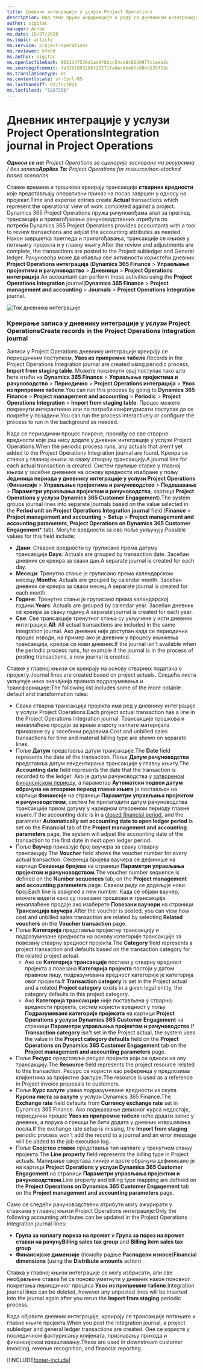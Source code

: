 ```yaml
---
title: Дневник интеграције у услузи Project Operations
description: Ова тема пружа информације о раду са дневником интеграције у услузи Project Operations.
author: sigitac
manager: Annbe
ms.date: 10/27/2020
ms.topic: article
ms.service: project-operations
ms.reviewer: kfend
ms.author: sigitac
ms.openlocfilehash: 0021147530d1aa9f82cc54ca8c92b9977c1eea2c
ms.sourcegitcommit: fa32b1893286f20271fa4ec4be8fc68bd135f53c
ms.translationtype: HT
ms.contentlocale: sr-Cyrl-RS
ms.lasthandoff: 02/15/2021
ms.locfileid: "5287256"
---
```

# <a name="integration-journal-in-project-operations"></a><span data-ttu-id="d0229-103">Дневник интеграције у услузи Project Operations</span><span class="sxs-lookup"><span data-stu-id="d0229-103">Integration journal in Project Operations</span></span>

<span data-ttu-id="d0229-104">_**Односи се на:** Project Operations за сценарије засноване на ресурсима / без залиха_</span><span class="sxs-lookup"><span data-stu-id="d0229-104">_**Applies To:** Project Operations for resource/non-stocked based scenarios_</span></span>

<span data-ttu-id="d0229-105">Ставке времена и трошкова креирају трансакције **стварних вредности** које представљају оперативни приказ на посао завршен у односу на пројекат.</span><span class="sxs-lookup"><span data-stu-id="d0229-105">Time and expense entries create **Actual** transactions which represent the operational view of work completed against a project.</span></span> <span data-ttu-id="d0229-106">Dynamics 365 Project Operations пружа рачуновођама алат за преглед трансакција и прилагођавање рачуноводствених атрибута по потреби.</span><span class="sxs-lookup"><span data-stu-id="d0229-106">Dynamics 365 Project Operations provides accountants with a tool to review transactions and adjust the accounting attributes as needed.</span></span> <span data-ttu-id="d0229-107">Након завршетка прегледа и прилагођавања, трансакције се књиже у поткњигу пројекта и у главну књигу.</span><span class="sxs-lookup"><span data-stu-id="d0229-107">After the review and adjustments are complete, the transactions are posted to the Project subledger and General ledger.</span></span> <span data-ttu-id="d0229-108">Рачуновођа може да обавља ове активности користећи дневник **Project Operations интеграција** (**Dynamics 365 Finance** > **Управљање пројектима и рачуноводство** > **Дневници** > **Project Operations интеграција**.</span><span class="sxs-lookup"><span data-stu-id="d0229-108">An accountant can perform these activities using the **Project Operations Integration** journal(**Dynamics 365 Finance** > **Project management and accounting** > **Journals** > **Project Operations Integration** journal.</span></span>

![Ток дневника интеграције](./media/IntegrationJournal.png)

### <a name="create-records-in-the-project-operations-integration-journal"></a><span data-ttu-id="d0229-110">Креирање записа у дневнику интеграције у услузи Project Operations</span><span class="sxs-lookup"><span data-stu-id="d0229-110">Create records in the Project Operations Integration journal</span></span>

<span data-ttu-id="d0229-111">Записи у Project Operations дневнику интеграције креирају се периодичним поступком, **Увоз из припремне табеле**.</span><span class="sxs-lookup"><span data-stu-id="d0229-111">Records in the Project Operations Integration journal are created using periodic process, **Import from staging table**.</span></span> <span data-ttu-id="d0229-112">Можете покренути овај поступак тако што ћете отићи на **Dynamics 365 Finance** > **Управљање пројектима и рачуноводство** > **Периодично** > **Project Operations интеграција** > **Увоз из припремне табеле**.</span><span class="sxs-lookup"><span data-stu-id="d0229-112">You can run this process by going to **Dynamics 365 Finance** > **Project management and accounting** > **Periodic** > **Project Operations Integration** > **Import from staging table**.</span></span> <span data-ttu-id="d0229-113">Процес можете покренути интерактивно или по потреби конфигурисати поступак да се покреће у позадини.</span><span class="sxs-lookup"><span data-stu-id="d0229-113">You can run the process interactively or configure the process to run in the background as needed.</span></span>

<span data-ttu-id="d0229-114">Када се периодични процес покрене, пронађу се све стварне вредности које још нису додате у дневник интеграције у услузи Project Operations.</span><span class="sxs-lookup"><span data-stu-id="d0229-114">When the periodic process runs, any actuals that aren't yet added to the Project Operations Integration journal are found.</span></span> <span data-ttu-id="d0229-115">Креира се ставка у главној књизи за сваку стварну трансакцију.</span><span class="sxs-lookup"><span data-stu-id="d0229-115">A journal line for each actual transaction is created.</span></span>
<span data-ttu-id="d0229-116">Систем групише ставке у главној књизи у засебне дневнике на основу вредности изабране у пољу **Јединица периода у дневнику интеграције у услузи Project Operations** (**Финансије** > **Управљање пројектима и рачуноводство** > **Подешавање** > **Параметри управљања пројектом и рачуноводства**, картица **Project Operations у услузи Dynamics 365 Customer Engagement**).</span><span class="sxs-lookup"><span data-stu-id="d0229-116">The system groups journal lines into separate journals based on the value selected in the **Period unit on Project Operations Integration journal** field (**Finance** > **Project management and accounting** > **Setup** > **Project management and accounting parameters**, **Project Operations on Dynamics 365 Customer Engagement**\* tab).</span></span> <span data-ttu-id="d0229-117">Могуће вредности за ово поље укључују:</span><span class="sxs-lookup"><span data-stu-id="d0229-117">Possible values for this field include:</span></span>

  - <span data-ttu-id="d0229-118">**Дани**: Стварне вредности су груписане према датуму трансакције.</span><span class="sxs-lookup"><span data-stu-id="d0229-118">**Days**: Actuals are grouped by transaction date.</span></span> <span data-ttu-id="d0229-119">Засебан дневник се креира за сваки дан.</span><span class="sxs-lookup"><span data-stu-id="d0229-119">A separate journal is created for each day.</span></span>
  - <span data-ttu-id="d0229-120">**Месеци**: Тренутно стање је груписано према календарском месецу.</span><span class="sxs-lookup"><span data-stu-id="d0229-120">**Months**: Actuals are grouped by calendar month.</span></span> <span data-ttu-id="d0229-121">Засебан дневник се креира за сваки месец.</span><span class="sxs-lookup"><span data-stu-id="d0229-121">A separate journal is created for each month.</span></span>
  - <span data-ttu-id="d0229-122">**Године**: Тренутно стање је груписано према календарској години.</span><span class="sxs-lookup"><span data-stu-id="d0229-122">**Years**: Actuals are grouped by calendar year.</span></span> <span data-ttu-id="d0229-123">Засебан дневник се креира за сваку годину.</span><span class="sxs-lookup"><span data-stu-id="d0229-123">A separate journal is created for each year.</span></span>
  - <span data-ttu-id="d0229-124">**Све**: Све трансакције тренутног стања су укључене у исти дневник интеграције.</span><span class="sxs-lookup"><span data-stu-id="d0229-124">**All**: All actual transactions are included in the same integration journal.</span></span> <span data-ttu-id="d0229-125">Ако дневник није доступан када се периодични процес изводи, на пример ако је дневник у процесу књижења трансакција, креира се нови дневник.</span><span class="sxs-lookup"><span data-stu-id="d0229-125">If the journal isn't available when the periodic process runs, for example if the journal is in the process of posting transactions, a new journal is created.</span></span>

<span data-ttu-id="d0229-126">Ставке у главној књизи се креирају на основу стварних података о пројекту.</span><span class="sxs-lookup"><span data-stu-id="d0229-126">Journal lines are created based on project actuals.</span></span> <span data-ttu-id="d0229-127">Следећа листа укључује нека значајнија правила подразумевања и трансформације:</span><span class="sxs-lookup"><span data-stu-id="d0229-127">The following list includes some of the more notable default and transformation rules:</span></span>

  - <span data-ttu-id="d0229-128">Свака стварна трансакција пројекта има ред у дневнику интеграције у услузи Project Operations.</span><span class="sxs-lookup"><span data-stu-id="d0229-128">Each project actual transaction has a line in the Project Operations Integration journal.</span></span> <span data-ttu-id="d0229-129">Трансакције трошкова и ненаплаћене продаје за време и врсту наплате материјала приказане су у засебним редовима.</span><span class="sxs-lookup"><span data-stu-id="d0229-129">Cost and unbilled sales transactions for time and material billing type are shown on separate lines.</span></span>
  - <span data-ttu-id="d0229-130">Поље **Датум** представља датум трансакције.</span><span class="sxs-lookup"><span data-stu-id="d0229-130">The **Date** field represents the date of the transaction.</span></span> <span data-ttu-id="d0229-131">Поље **Датум рачуноводства** представља датум евидентирања трансакције у главну књигу.</span><span class="sxs-lookup"><span data-stu-id="d0229-131">The **Accounting date** field represents the date that the transaction is recorded to the ledger.</span></span> <span data-ttu-id="d0229-132">Ако је датум рачуноводства у [затвореном финансијском периоду](https://docs.microsoft.com/dynamics365/finance/general-ledger/close-general-ledger-at-period-end), а параметар **Аутоматски подеси датум обрачуна на отворени период главне књиге** је постављен на картици **Финансије** на страници **Параметри управљања пројектом и рачуноводством**, систем ће прилагодити датум рачуноводства трансакције првом датуму у наредном отвореном периоду главне књиге.</span><span class="sxs-lookup"><span data-stu-id="d0229-132">If the accounting date is in a [closed financial period](https://docs.microsoft.com/dynamics365/finance/general-ledger/close-general-ledger-at-period-end), and the parameter **Automatically set accounting date to open ledger period** is set on the **Financial** tab of the **Project management and accounting parameters** page, the system will adjust the accounting date of the transaction to the first date in next open ledger period.</span></span>
  - <span data-ttu-id="d0229-133">Поље **Ваучер** приказује број ваучера за сваку стварну трансакцију.</span><span class="sxs-lookup"><span data-stu-id="d0229-133">The **Voucher** field shows the voucher number for every actual transaction.</span></span> <span data-ttu-id="d0229-134">Секвенца бројева ваучера се дефинише на картици **Секвенце бројева** на страници **Параметри управљања пројектом и рачуноводством**.</span><span class="sxs-lookup"><span data-stu-id="d0229-134">The voucher number sequence is defined on the **Number sequences** tab, on the **Project management and accounting parameters** page.</span></span> <span data-ttu-id="d0229-135">Сваком реду се додељује нови број.</span><span class="sxs-lookup"><span data-stu-id="d0229-135">Each line is assigned a new number.</span></span> <span data-ttu-id="d0229-136">Када се објави ваучер, можете видети како су повезани трошкови и трансакције ненаплаћене продаје ако изаберете **Повезани ваучери** на страници **Трансакција ваучера**.</span><span class="sxs-lookup"><span data-stu-id="d0229-136">After the voucher is posted, you can view how cost and unbilled sales transaction are related by selecting **Related vouchers** on the **Voucher transaction** page.</span></span>
  - <span data-ttu-id="d0229-137">Поље **Категорија** представља пројектну трансакцију и подразумеване вредности на основу категорије трансакције за повезану стварну вредност пројекта.</span><span class="sxs-lookup"><span data-stu-id="d0229-137">The **Category** field represents a project transaction and defaults based on the transaction category for the related project actual.</span></span>
    - <span data-ttu-id="d0229-138">Ако се **Категорија трансакције** постави у стварну вредност пројекта а повезана **Категорија пројекта** постоји у датом правном лицу, подразумевана вредност категорије је категорија овог пројекта.</span><span class="sxs-lookup"><span data-stu-id="d0229-138">If **Transaction category** is set in the Project actual and a related **Project category** exists in a given legal entity, the category defaults to this project category.</span></span>
    - <span data-ttu-id="d0229-139">Ако **Категорија трансакције** није постављена у стварној вредности пројекта, систем користи вредност у пољу **Подразумеване категорије пројеката** на картици **Project Operations у услузи Dynamics 365 Customer Engagement** на страници **Параметри управљања пројектом и рачуноводство**.</span><span class="sxs-lookup"><span data-stu-id="d0229-139">If **Transaction category** isn't set in the Project actual, the system uses the value in the **Project category defaults** field on the **Project Operations on Dynamics 365 Customer Engagement** tab on the **Project management and accounting parameters** page.</span></span>
  - <span data-ttu-id="d0229-140">Поље **Ресурс** представља ресурс пројекта који се односи на ову трансакцију.</span><span class="sxs-lookup"><span data-stu-id="d0229-140">The **Resource** field represents the project resource related to this transaction.</span></span> <span data-ttu-id="d0229-141">Ресурс се користи као референца у предлозима клијентима за пројектне фактуре.</span><span class="sxs-lookup"><span data-stu-id="d0229-141">The resource is used as a reference in Project invoice proposals to customers.</span></span>
  - <span data-ttu-id="d0229-142">Поље **Курс валуте** узима подразумеване вредности из скупа **Курсна листа за валуте** у услузи Dynamics 365 Finance.</span><span class="sxs-lookup"><span data-stu-id="d0229-142">The **Exchange rate** field defaults from **Currency exchange rate** set in Dynamics 365 Finance.</span></span> <span data-ttu-id="d0229-143">Ако подешавање девизног курса недостаје, периодични процес **Увоз из припремне табеле** неће додати запис у дневник, а порука о грешци ће бити додата у дневник извршавања посла.</span><span class="sxs-lookup"><span data-stu-id="d0229-143">If the exchange rate setup is missing, the **Import from staging** periodic process won't add the record to a journal and an error message will be added to the job execution log.</span></span>
  - <span data-ttu-id="d0229-144">Поље **Својство ставке** представља тип наплате у тренутном стању пројекта.</span><span class="sxs-lookup"><span data-stu-id="d0229-144">The **Line property** field represents the billing type in Project actuals.</span></span> <span data-ttu-id="d0229-145">Мапирање својстава линије и врсте обрачуна дефинисано је на картици **Project Operations у услузи Dynamics 365 Customer Engagement** на страници **Параметри управљања пројектом и рачуноводством**.</span><span class="sxs-lookup"><span data-stu-id="d0229-145">Line property and billing type mapping are defined on the **Project Operations on Dynamics 365 Customer Engagement** tab on the **Project management and accounting parameters** page.</span></span>

<span data-ttu-id="d0229-146">Само се следећи рачуноводствени атрибути могу ажурирати у ставкама у главној књизи Project Operations интеграције:</span><span class="sxs-lookup"><span data-stu-id="d0229-146">Only the following accounting attributes can be updated in the Project Operations integration journal lines:</span></span>

- <span data-ttu-id="d0229-147">**Група за наплату пореза на промет** и **Група за порез на промет ставки на рачуну**</span><span class="sxs-lookup"><span data-stu-id="d0229-147">**Billing sales tax group** and **Billing item sales tax group**</span></span>
- <span data-ttu-id="d0229-148">**Финансијске димензије** (помоћу радње **Расподели износе**)</span><span class="sxs-lookup"><span data-stu-id="d0229-148">**Financial dimensions** (using the **Distribute amounts** action)</span></span>

<span data-ttu-id="d0229-149">Ставка у главној књизи интеграције се могу избрисати, али све необјављене ставке ће се поново уметнути у дневник након поновног покретања периодичног процеса **Увоз из припремне табеле**.</span><span class="sxs-lookup"><span data-stu-id="d0229-149">Integration journal lines can be deleted, however any unposted lines will be inserted into the journal again after you rerun the **Import from staging** periodic process.</span></span>

<span data-ttu-id="d0229-150">Када објавите дневник интеграције, креирају се трансакције поткњиге и главне књиге пројекта.</span><span class="sxs-lookup"><span data-stu-id="d0229-150">When you post the Integration journal, a project subledger and general ledger transactions are created.</span></span> <span data-ttu-id="d0229-151">Оне се користе у последичном фактурисању клијената, признавању прихода и финансијском извештавању.</span><span class="sxs-lookup"><span data-stu-id="d0229-151">These are used in downstream customer invoicing, revenue recognition, and financial reporting.</span></span>


[!INCLUDE[footer-include](../includes/footer-banner.md)]